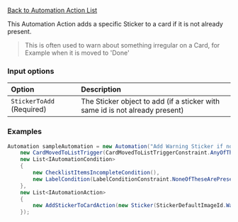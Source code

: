 [Back to Automation Action List](Automation-Engine#actions)

This Automation Action adds a specific Sticker to a card if it is not already present.

> This is often used to warn about something irregular on a Card, for Example when it is moved to 'Done'

### Input options
| Option| Description |
|:---|:---|
| `StickerToAdd` (Required) | The Sticker object to add (if a sticker with same id is not already present) | 

### Examples

```cs
Automation sampleAutomation = new Automation("Add Warning Sticker if non Support cards is moved to review or further Lists but any Checklist is not done (all entries are not marked as complete)",
    new CardMovedToListTrigger(CardMovedToListTriggerConstraint.AnyOfTheseListsAreMovedTo, "Review", "Test", "Deploy", "Done") { TreatListNameAsId = true },
    new List<IAutomationCondition>
    {
        new ChecklistItemsIncompleteCondition(),
        new LabelCondition(LabelConditionConstraint.NoneOfTheseArePresent, "Support") { TreatLabelNameAsId = true }
    },
    new List<IAutomationAction>
    {
        new AddStickerToCardAction(new Sticker(StickerDefaultImageId.Warning))
    });
```